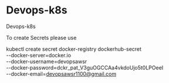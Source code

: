 # Devops-k8s
Devops-k8s

To create Secrets please use

kubectl create secret docker-registry dockerhub-secret \
--docker-server=docker.io \
--docker-username=devopsawsr \
--docker-password=dckr_pat_V3guOGCCAa4vkdoUjo5t0LPOeeI \
--docker-email=devopsawsr1100@gmail.com
